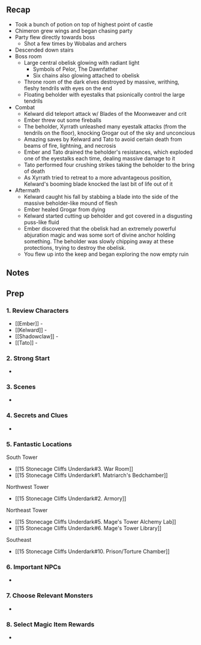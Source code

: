 
## Recap


* Took a bunch of potion on top of highest point of castle
* Chimeron grew wings and began chasing party
* Party flew directly towards boss
	* Shot a few times by Wobalas and archers
* Descended down stairs
* Boss room
	* Large central obelisk glowing with radiant light
		* Symbols of Pelor, The Dawnfather
		* Six chains also glowing attached to obelisk
	* Throne room of the dark elves destroyed by massive, writhing, fleshy tendrils with eyes on the end
	* Floating beholder with eyestalks that psionically control the large tendrils
* Combat
	* Kelward did teleport attack w/ Blades of the Moonweaver and crit
	* Ember threw out some fireballs
	* The beholder, Xyrrath unleashed many eyestalk attacks (from the tendrils on the floor), knocking Grogar out of the sky and unconcious
	* Amazing saves by Kelward and Tato to avoid certain death from beams of fire, lightning, and necrosis
	* Ember and Tato drained the beholder's resistances, which exploded one of the eyestalks each time, dealing massive damage to it
	* Tato performed four crushing strikes taking the beholder to the bring of death
	* As Xyrrath tried to retreat to a more advantageous position, Kelward's booming blade knocked the last bit of life out of it
* Aftermath
	* Kelward caught his fall by stabbing a blade into the side of the massive beholder-like mound of flesh
	* Ember healed Grogar from dying
	* Kelward started cutting up beholder and got covered in a disgusting puss-like fluid
	* Ember discovered that the obelisk had an extremely powerful abjuration magic and was some sort of divine anchor holding something. The beholder was slowly chipping away at these protections, trying to destroy the obelisk.
	* You flew up into the keep and began exploring the now empty ruin

## Notes
## Prep
### 1. Review Characters

* [[Ember]] - 
* [[Kelward]] -
* [[Shadowclaw]] - 
* [[Tato]] - 

### 2. Strong Start

* 

### 3. Scenes

* 

### 4. Secrets and Clues

* 

### 5. Fantastic Locations

South Tower
* [[15 Stonecage Cliffs Underdark#3. War Room]]
* [[15 Stonecage Cliffs Underdark#1. Matriarch's Bedchamber]]

Northwest Tower

* [[15 Stonecage Cliffs Underdark#2. Armory]]

Northeast Tower
* [[15 Stonecage Cliffs Underdark#5. Mage's Tower Alchemy Lab]]
* [[15 Stonecage Cliffs Underdark#6. Mage's Tower Library]]


Southeast
* [[15 Stonecage Cliffs Underdark#10. Prison/Torture Chamber]]

### 6. Important NPCs

* 

### 7. Choose Relevant Monsters

* 

### 8. Select Magic Item Rewards

* 
